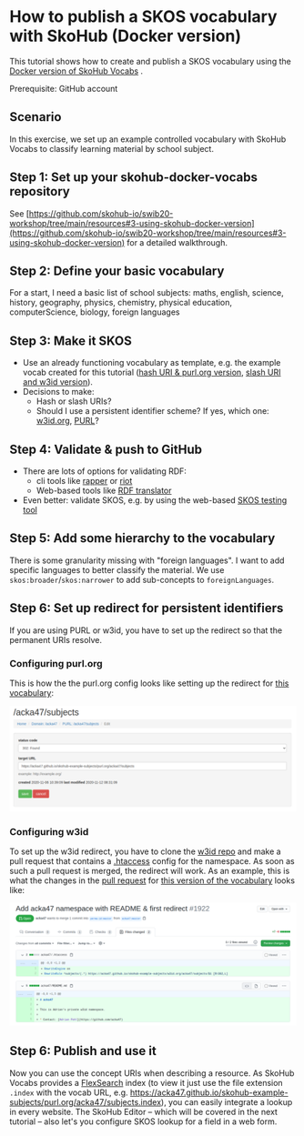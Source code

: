 # How to publish a SKOS vocabulary with SkoHub (Docker version)

This tutorial shows how to create and publish a SKOS vocabulary using the [Docker version of SkoHub Vocabs](https://github.com/skohub-io/skohub-vocabs/tree/docker-gh-pages) .  

Prerequisite: GitHub account

## Scenario

In this exercise, we set up an example controlled vocabulary with SkoHub Vocabs to classify learning material by school subject.

## Step 1: Set up your skohub-docker-vocabs repository

See [https://github.com/skohub-io/swib20-workshop/tree/main/resources#3-using-skohub-docker-version](https://github.com/skohub-io/swib20-workshop/tree/main/resources#3-using-skohub-docker-version) for a detailed walkthrough.

## Step 2: Define your basic vocabulary

For a start, I need a basic list of school subjects: maths, english, science, history, geography, physics, chemistry, physical education, computerScience, biology, foreign languages

## Step 3: Make it SKOS

- Use an already functioning vocabulary as template, e.g. the example vocab created for this tutorial ([hash URI & purl.org version](https://github.com/acka47/skohub-docker-vocabs/blob/master/subjects.ttl), [slash URI and w3id version](https://github.com/acka47/skohub-example-subjects/blob/master/subjects-w3id.ttl)).
- Decisions to make:
    - Hash or slash URIs? 
    - Should I use a persistent identifier scheme? If yes, which one: [w3id.org](https://w3id.org/), [PURL](http://purl.org)?

## Step 4: Validate & push to GitHub

- There are lots of options for validating RDF:
    - cli tools like [rapper](http://librdf.org/raptor/rapper.html) or [riot](https://jena.apache.org/documentation/io/)
    - Web-based tools like [RDF translator](https://rdf-translator.appspot.com/)
- Even better: validate SKOS, e.g. by using the web-based [SKOS testing tool](https://labs.sparna.fr/skos-testing-tool/)

## Step 5: Add some hierarchy to the vocabulary

There is some granularity missing with "foreign languages". I want to add specific languages to better classify the material. We use `skos:broader`/`skos:narrower` to add sub-concepts to `foreignLanguages`.

## Step 6: Set up redirect for persistent identifiers

If you are using PURL or w3id, you have to set up the redirect so that the permanent URIs resolve.

### Configuring purl.org

This is how the the purl.org config looks like setting up the redirect for [this vocabulary](https://acka47.github.io/skohub-example-subjects/purl.org/acka47/subjects.html):

![Screenshot of purl.org configuration](/img/setup-purl-redirect.png)

### Configuring w3id

To set up the w3id redirect, you have to clone the [w3id repo](https://github.com/perma-id/w3id.org) and make a pull request that contains a [.htaccess](https://en.wikipedia.org/wiki/.htaccess) config for the namespace. As soon as such a pull request is merged, the redirect will work. As an example, this is what the changes in the [pull request](https://github.com/perma-id/w3id.org/pull/1922) for [this version of the vocabulary](https://acka47.github.io/skohub-example-subjects/w3id.org/acka47/subjects/index.html) looks like:

[![Screenshot of w3id pull request](/img/w3id-pr.png)](https://github.com/perma-id/w3id.org/pull/1922/files)

## Step 6: Publish and use it

Now you can use the concept URIs when describing a resource. As SkoHub Vocabs provides a [FlexSearch](https://github.com/nextapps-de/flexsearch) index  (to view it just use the file extension `.index` with the vocab URL, e.g. https://acka47.github.io/skohub-example-subjects/purl.org/acka47/subjects.index), you can easily integrate a lookup in every website. The SkoHub Editor – which will be covered in the next tutorial – also let's you configure SKOS lookup for a field in a web form.